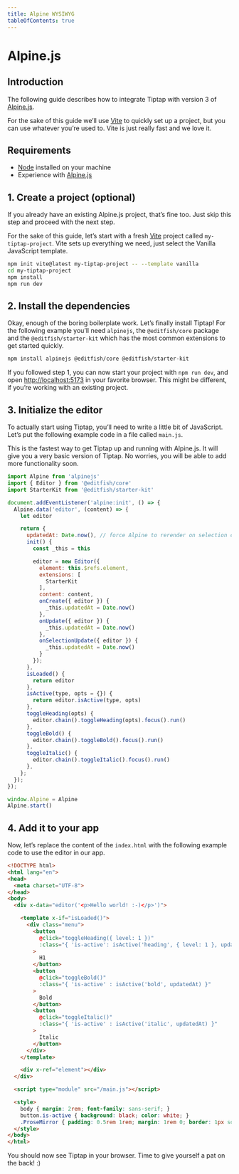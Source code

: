 ```yaml
---
title: Alpine WYSIWYG
tableOfContents: true
---
```


# Alpine.js

## Introduction
The following guide describes how to integrate Tiptap with version 3 of [Alpine.js](https://github.com/alpinejs/alpine).

For the sake of this guide we’ll use [Vite](https://vitejs.dev/) to quickly set up a project, but you can use whatever you’re used to. Vite is just really fast and we love it.

## Requirements
* [Node](https://nodejs.org/en/download/) installed on your machine
* Experience with [Alpine.js](https://github.com/alpinejs/alpine)

## 1. Create a project (optional)
If you already have an existing Alpine.js project, that’s fine too. Just skip this step and proceed with the next step.

For the sake of this guide, let’s start with a fresh [Vite](https://vitejs.dev/) project called `my-tiptap-project`. Vite sets up everything we need, just select the Vanilla JavaScript template.

```bash
npm init vite@latest my-tiptap-project -- --template vanilla
cd my-tiptap-project
npm install
npm run dev
```

## 2. Install the dependencies

Okay, enough of the boring boilerplate work. Let’s finally install Tiptap! For the following example you’ll need `alpinejs`, the `@editfish/core` package and the `@editfish/starter-kit` which has the most common extensions to get started quickly.

```bash
npm install alpinejs @editfish/core @editfish/starter-kit
```

If you followed step 1, you can now start your project with `npm run dev`, and open [http://localhost:5173](http://localhost:5173) in your favorite browser. This might be different, if you’re working with an existing project.

## 3. Initialize the editor
To actually start using Tiptap, you’ll need to write a little bit of JavaScript. Let’s put the following example code in a file called `main.js`.

This is the fastest way to get Tiptap up and running with Alpine.js. It will give you a very basic version of Tiptap. No worries, you will be able to add more functionality soon.

```js
import Alpine from 'alpinejs'
import { Editor } from '@editfish/core'
import StarterKit from '@editfish/starter-kit'

document.addEventListener('alpine:init', () => {
  Alpine.data('editor', (content) => {
    let editor

    return {
      updatedAt: Date.now(), // force Alpine to rerender on selection change
      init() {
        const _this = this

        editor = new Editor({
          element: this.$refs.element,
          extensions: [
            StarterKit
          ],
          content: content,
          onCreate({ editor }) {
            _this.updatedAt = Date.now()
          },
          onUpdate({ editor }) {
            _this.updatedAt = Date.now()
          },
          onSelectionUpdate({ editor }) {
            _this.updatedAt = Date.now()
          }
        });
      },
      isLoaded() {
        return editor
      },
      isActive(type, opts = {}) {
        return editor.isActive(type, opts)
      },
      toggleHeading(opts) {
        editor.chain().toggleHeading(opts).focus().run()
      },
      toggleBold() {
        editor.chain().toggleBold().focus().run()
      },
      toggleItalic() {
        editor.chain().toggleItalic().focus().run()
      },
    };
  });
});

window.Alpine = Alpine
Alpine.start()
```

## 4. Add it to your app
Now, let’s replace the content of the `index.html` with the following example code to use the editor in our app.

```html
<!DOCTYPE html>
<html lang="en">
<head>
  <meta charset="UTF-8">
</head>
<body>
  <div x-data="editor('<p>Hello world! :-)</p>')">

    <template x-if="isLoaded()">
      <div class="menu">
        <button
          @click="toggleHeading({ level: 1 })"
          :class="{ 'is-active': isActive('heading', { level: 1 }, updatedAt) }"
        >
          H1
        </button>
        <button
          @click="toggleBold()"
          :class="{ 'is-active' : isActive('bold', updatedAt) }"
        >
          Bold
        </button>
        <button
          @click="toggleItalic()"
          :class="{ 'is-active' : isActive('italic', updatedAt) }"
        >
          Italic
        </button>
      </div>
    </template>

    <div x-ref="element"></div>
  </div>

  <script type="module" src="/main.js"></script>

  <style>
    body { margin: 2rem; font-family: sans-serif; }
    button.is-active { background: black; color: white; }
    .ProseMirror { padding: 0.5rem 1rem; margin: 1rem 0; border: 1px solid #ccc; }
  </style>
</body>
</html>
```

You should now see Tiptap in your browser. Time to give yourself a pat on the back! :)
